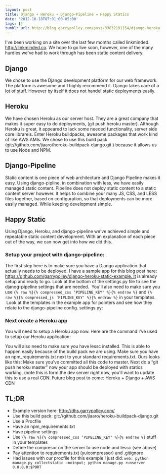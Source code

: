 ```yaml
---
layout: post
title: Django + Heroku + Django-Pipeline = Happy Statics
date: '2012-10-18T07:01:00-05:00'
tags: []
tumblr_url: http://blog.garrypolley.com/post/33832191154/django-heroku-django-pipeline-happy-statics
---
```

I've been working on a site over the last few months called linkminded: http://linkminded.co. We hope to go live soon, however, one of the many hurdles we've had to work through has been static content delivery.

## Django
We chose to use the Django development platform for our web framework. The platform is awesome and I highly recommend it. Django takes care of a lot of stuff. However by itself it does not handel static deployments easily.

## Heroku
We have chosen Heroku as our server host. They are a great company that makes it super easy to do deployments, (git push heroku master). Although Heroku is great, it appeared to lack some needed functionality, server side core librareis. Enter Heroku buildpacks, awesome packages that work kind of like AWS AMIs. We chose to use this build pack (git://github.com/jiaaro/heroku-buildpack-django.git ) because it allows us to use Node and NPM.

## Django-Pipeline
Static content is one piece of web architecture and Django Pipeline makes it easy. Using django-pipline, in combination with less, we have easily managed static content. Pipeline does not deploy static content to a static content server however. It helps to combine your many JS, CSS, and LESS files together, based on configuration, so that deployments can be more easily managed. While keeping development simple.

## Happy Static
Using Django, Heroku, and django-pipeline we've achieved simple and repeatable static content development. With an explanation of each piece out of the way, we can now get into how we did this.

### Setup your project with django-pipeline:
The first step here is to make sure you have a Django application that actually needs to be deployed. I have a sample app for this blog post here: https://github.com/garrypolley/django-heroku-static-example. It is already setup and ready to go. Look at the bottom of the settings.py file to see the djanog-pipeline settings that are needed.  You'll also need to make sure you use `{% raw %}{% compressed_css ‘PIPELINE_KEY' %}{% endraw %}` and `{% raw %}{% compressed_js ‘PIPLINE_KEY' %}{% endraw %}` in your templates.  Look at the templates in the example app for pointers and see how they relate to the django-pipeline config.
settings.py:

### Next create a Heroku app
You will need to setup a Heroku app now. Here are the command I've used to setup our Heroku application:

You will also need to make sure you have lessc installed. This is able to happen easily because of the build pack we are using. Make sure you have an npm_requirements.txt next to your standard requirements.txt. Ours looks like this:
Make sure you've committed all this code to master. Next do a “git push heroku master” now your app should be deployed with statics working, (note this is form the dev server right now, you'll want to update this to use a real CDN. Future blog post to come: Heroku + Django + AWS CDN

## TL;DR

* Example version here: http://dhs.garrypolley.com/
* Use this build pack: git://github.com/jiaaro/heroku-buildpack-django.git
* Use a Procfile
* Have an npm_requirements.txt
* Have pipeline settings
* Use `{% raw %}{% compressed_css ‘PIPELINE_KEY' %}{% endraw %}` stuff in your templates
* Define the compresor on the server to use node and lessc (see above)
* Pay attention to requirements.txt (yuicompressor) and .gitignore
* Had issues with our procfile for this example I just did:
`web: python manage.py collectstatic —noinput; python manage.py runserver 0.0.0.0:$PORT`
